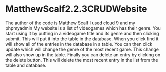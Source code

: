 # MatthewScalf2.2.3CRUDWebsite
The author of the code is Matthew Scalf
I used cloud 9 and my phpmyadmin
My website is a list of videogames which has their genre. You start using it by putting in a videogame title and its genre and then clicking submit. This will put it into the table in the database. When you click find it will show all of the entries in the database in a table. You can then click update which will change the genre of the most recent game. This change will also show up in the table. Finally you can delete an entry by clicking on the delete button. This will delete the most recent entry in the list from the table and database.
